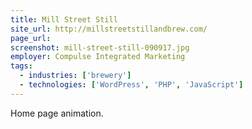 ```yaml
---
title: Mill Street Still
site_url: http://millstreetstillandbrew.com/
page_url:
screenshot: mill-street-still-090917.jpg
employer: Compulse Integrated Marketing
tags:
  - industries: ['brewery']
  - technologies: ['WordPress', 'PHP', 'JavaScript']
---
```


Home page animation.
